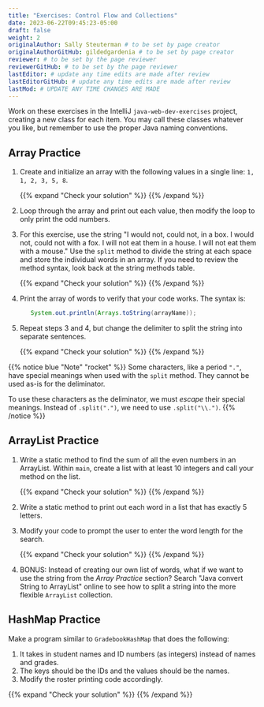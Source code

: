 ```yaml
---
title: "Exercises: Control Flow and Collections"
date: 2023-06-22T09:45:23-05:00
draft: false
weight: 2
originalAuthor: Sally Steuterman # to be set by page creator
originalAuthorGitHub: gildedgardenia # to be set by page creator
reviewer: # to be set by the page reviewer
reviewerGitHub: # to be set by the page reviewer
lastEditor: # update any time edits are made after review
lastEditorGitHub: # update any time edits are made after review
lastMod: # UPDATE ANY TIME CHANGES ARE MADE
---
```


<!-- TODO: Add link to Chapter 1 -->

Work on these exercises in the IntelliJ `java-web-dev-exercises` project,
creating a new class for each item. You may call these classes whatever you
like, but remember to use the proper Java naming conventions.

## Array Practice

1. Create and initialize an array with the following values in a single line: `1, 1, 2, 3, 5, 8`.

   {{% expand "Check your solution" %}}
   {{% /expand %}}

1. Loop through the array and print out each value, then modify the loop to only print the odd numbers.
   <!-- TODO: Add link to Chapter 2 -->
1. For this exercise, use the string "I would not, could not, in a box. I
   would not, could not with a fox. I will not eat them in a house. I will not
   eat them with a mouse." Use the `split` method to divide the string at
   each space and store the individual words in an array. If you need to review
   the method syntax, look back at the string methods table.

   {{% expand "Check your solution" %}}
   {{% /expand %}}

1. Print the array of words to verify that your code works. The syntax is:

   ```java
      System.out.println(Arrays.toString(arrayName));
   ```

1. Repeat steps 3 and 4, but change the delimiter to split the string into separate sentences.

   {{% expand "Check your solution" %}}
   {{% /expand %}}

{{% notice blue "Note" "rocket" %}}
   Some characters, like a period `"."`, have special meanings when used with
   the `split` method. They cannot be used as-is for the deliminator.

   To use these characters as the deliminator, we must *escape* their special
   meanings. Instead of `.split(".")`, we need to use `.split("\\.")`.
{{% /notice %}}

## ArrayList Practice

1. Write a static method to find the sum of all the even numbers in an
   ArrayList. Within `main`, create a list with at least 10 integers and call
   your method on the list.

   {{% expand "Check your solution" %}}
   {{% /expand %}}

1. Write a static method to print out each word in a list that has exactly 5
   letters.
1. Modify your code to prompt the user to enter the word length for the search.

   {{% expand "Check your solution" %}}
   {{% /expand %}}

1. BONUS: Instead of creating our own list of words, what if we want to use the
   string from the *Array Practice* section? Search "Java convert String to
   ArrayList" online to see how to split a string into the more flexible
   `ArrayList` collection.

## HashMap Practice

Make a program similar to `GradebookHashMap` that does the following:

1. It takes in student names and ID numbers (as integers) instead of names and
   grades.
1. The keys should be the IDs and the values should be the names.
1. Modify the roster printing code accordingly.

{{% expand "Check your solution" %}}
{{% /expand %}}
